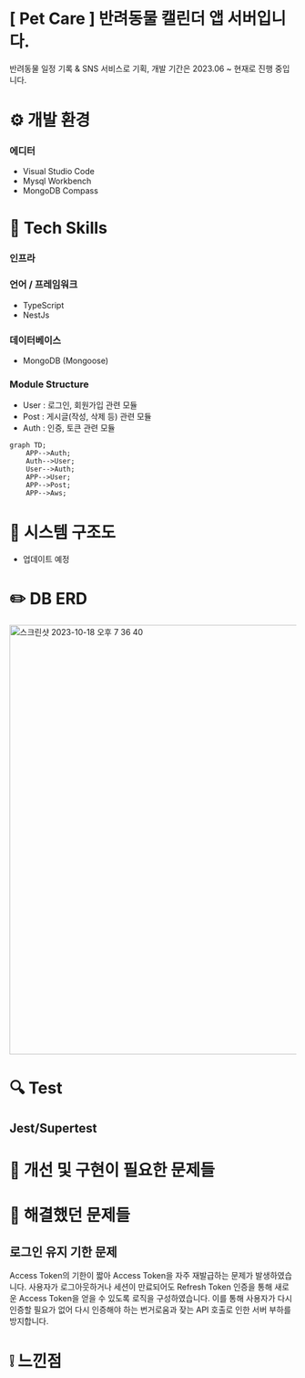 # [ Pet Care ] 반려동물 캘린더 앱 서버입니다.

반려동물 일정 기록 & SNS 서비스로 기획, 개발 기간은 2023.06 ~ 현재로 진행 중입니다.

# ⚙️ 개발 환경

### 에디터

- Visual Studio Code
- Mysql Workbench
- MongoDB Compass

# 🔨 Tech Skills

### 인프라

### 언어 / 프레임워크

- TypeScript
- NestJs

### 데이터베이스

- MongoDB (Mongoose)

### Module Structure

- User : 로그인, 회원가입 관련 모듈
- Post : 게시글(작성, 삭제 등) 관련 모듈
- Auth : 인증, 토큰 관련 모듈

```mermaid
graph TD;
    APP-->Auth;
    Auth-->User;
    User-->Auth;
    APP-->User;
    APP-->Post;
    APP-->Aws;
```

# 🧱 시스템 구조도

- 업데이트 예정

# ✏️ DB ERD

<img width="753" alt="스크린샷 2023-10-18 오후 7 36 40" src="https://github.com/Pushedsu/PetCareService-client/assets/109027302/9a411e0b-d84d-4965-a855-698026bb441f">

# 🔍 Test

## Jest/Supertest

# 🚫 개선 및 구현이 필요한 문제들

# 📌 해결했던 문제들

## 로그인 유지 기한 문제

Access Token의 기한이 짧아 Access Token을 자주 재발급하는 문제가 발생하였습니다.
사용자가 로그아웃하거나 세션이 만료되어도 Refresh Token 인증을 통해 새로운 Access Token을 얻을 수 있도록 로직을 구성하였습니다.
이를 통해 사용자가 다시 인증할 필요가 없어 다시 인증해야 하는 번거로움과 잦는 API 호출로 인한 서버 부하를 방지합니다.

# ❕ 느낀점
